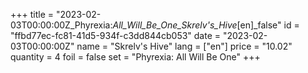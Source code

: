 +++
title = "2023-02-03T00:00:00Z_Phyrexia:_All_Will_Be_One_Skrelv's_Hive_[en]_false"
id = "ffbd77ec-fc81-41d5-934f-c3dd844cb053"
date = "2023-02-03T00:00:00Z"
name = "Skrelv's Hive"
lang = ["en"]
price = "10.02"
quantity = 4
foil = false
set = "Phyrexia: All Will Be One"
+++
